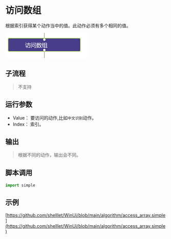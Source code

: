 # 访问数组 
根据索引获得某个动作当中的值。此动作必须有多个相同的值。

![action](./images/2022-11-26_194304.png ':size=90%')

## 子流程

> 不支持

## 运行参数

* Value： 要访问的动作,比如`中文识别`动作。
* Index： 索引。

## 输出

> 根据不同的动作，输出会不同。


## 脚本调用

```python
import simple


```

## 示例

[https://github.com/shelllet/WinUi/blob/main/algorithm/access_array.simple](https://github.com/shelllet/WinUi/blob/main/algorithm/access_array.simple)
